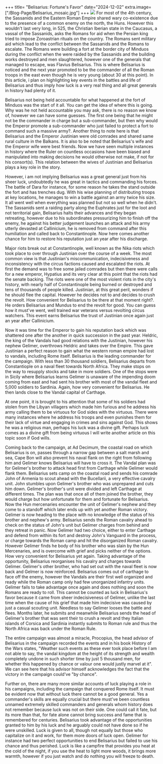 +++
title= "Belisarius: Fortune's Favor"
date="2024-12-02"
extra.image= ["/Blog-Page/Belisarius_mosaic.jpg"]
+++
![](/Blog-Page/Belisarius_mosaic.jpg)
For most of the 4th century, the Sassanids and the Eastern Roman Empire shared wary co-existence due to the presence of a common enemy on the north, the Huns. However this wouldn't last very long, in 525, the Christian Iberian state in the Caucasus, a vassal of the Sassanids, asks the Romans for aid when the Persian king tried to impose Zoroastrian rituals on the country. The Romans sent military aid which lead to the conflict between the Sassanids and the Romans to escalate. The Romans were building a fort at the border city of Minduos during the conflict when the were raided by the Sassanids and the building works destroyed and men slaughtered, however one of the generals that managed to escape, was Flavius Belisarius. This is where Belisarius is noticed and the next year promoted to be the commander of all the Roman troops in the east even though he is very young (about 30 at this point). In this article, i plan on highlighting key events in the battles and life of Belisarius and thus imply how luck is a very real thing and all great generals in history had plenty of it. 


Belisarius not being held accountable for what happened at the fort of Minduos was the start of it all. You can get the idea of where this is going. Why was he not held accountable you may ask, there is no reason we know of, however we can have some guesses. The first one being that he might not be the commander in charge but a sub-commander, but then why would the Emperor promote a sub-commander who just failed to protect a fort to command such a massive army?. Another thing to note here is that Belisarius and the Emperor Justinian were old comrades and shared same rural culture in the Balkans. It is also to be noted that Belisarius's wife and the Emperor wife were best friends. Now we have seen multiple instances in history where the Ruler on countless occasions have been biased and manipulated into making decisions he would otherwise not make, if not for his consort(s). This relation between the wives of Justinian and Belisarius plays a key role in the story. 


However, i am not implying Belisarius was a great general just from his sheer luck, undoubtedly he was great in tactics and commanding his forces. The battle of Dara for instance, for some reason he takes the stand outside the fort and has trenches dug. With his wise planning of distributing troops at key locations, he manages to win a battle against an army twice his size. It all went well when everything was planned but not so well when he didn't. The Sassanids sent a raiding party along the Euphrates just for the loot and not territorial gain, Belisarius halts their advances and they began retreating, however due to his subordinates pressurizing him to finish off the enemy, he against his better judgement launches an attack and his army utterly devasted at Callinicium,  he is removed from command after this humiliation and called back to Constantinople. Now here comes another chance for him to restore his reputation just an year after his discharge.


Major riots break out at Constantinople, well known as the Nika riots which took place to over through Justinian over the course of a week. The most common view is that Justinian's miscommunication, indecisiveness and inconsistency with the circus factions caused and escalated the riots. At first the demand was to free some jailed comrades but then there were calls for a new emperor, Hypatius and its very clear at this point that the riots had the senate backing. The riots were one of the most violent riots in the city's history, with nearly half of Constantinople being burned or destroyed and tens of thousands of people killed. Justinian, at this great peril, wonders if he should flee the capital. However he decides not to and decides to crush the revolt. How convenient for Belisarius to be there at that moment right?. He orders Belisarius and Mundus to end the revolt for good. You can guess how it must've went, well trained war veterans versus revolting circus watchers. This event earns Belisarius the trust of Justinian once again just an year after Callinicium. 


Now it was time for the Emperor to gain his reputation back which was shattered one after the another in quick succession in the past year. Heldric, the king of the Vandals had good relations with the Justinian, however his nephew Gelimer, overthrows Heldric and takes over the Empire. This gave Justinian a perfect reason to gain what the western roman empire had lost to vandals, including Rome itself. Belisarius is the leading commander for the campaign. With less than 30 thousand soldiers, Belisarius departs from Constantiople on a naval fleet towards North Africa. They make stops on the way to resupply stocks and take in more soldiers. One of the stops were in Sicily where Belisarius learns Gelimer is unaware of the impending doom coming from east and had sent his brother with most of the vandal fleet and 5,000 soldiers to Sardinia. Again, how very convenient for Belisarius. He then lands close to the Vandal capital of Carthage.


At one point, it is brought to his attention that some of his soldiers had stolen from the Libyan villagers which made him furious and he address his army calling them to be virtuous for God sides with the virtuous. There were many instances where he address his troops and even punishes them for their lack of virtue and engaging in crimes and sins against God. This shows he was a religious man, perhaps his luck was a divine gift. Perhaps luck comes as a divine gift from being virtuous I will write another article on this topic soon if God wills.


Coming back to the campaign, at Ad Decimum, the coastal road on which Belisarius is on, passes through a narrow gap between a salt marsh and sea, Cape Bon will also prevent his naval flank on the right from following him and Gelimer knows Belisarius will have to cross it. The Vandal plan was for Gelimer's brother to attack head first from Carthage while Gelimer would flank them. Belisarius sets camp on the coastal road and sends his comrade John of Armenia to scout ahead with the Bucellarii, a very effective cavalry unit. John stumbles upon Gelimer's brother who was unprepared and cuts him down. Gelimer's brother's unit were divided and left Carthage at different times. The plan was that once all of them joined the brother, they would charge but how unfortunate for them and fortunate for Belisarius. Now the Hun mercenaries encounter the unit of Gelimer's nephew and they come to a standoff which later ends up with yet another Roman victory. Gelimer is now heading to the place with no knowledge of the status of his brother and nephew's army. Belisarius sends the Roman cavalry ahead to check on the status of John's unit but Gelimer charges from behind and they retreat in panic. Now Gelimer had two choice, either to enter Carthage and defend from within its fort and destroy John's Vanguard in the process, or charge towards the Roman camp and hit the disorganized Roman cavalry. However Gelimer finds he body of his brother who was slain by the Hun Mercenaries, and is overcome with grief and picks neither of the options. How very convenient for Belisarius yet again. Taking advantage of the opportunity, Belisarius reorganises his cavalry and charges towards Gelimer. Gelimer's other brother, who had set out with the naval fleet is now back and Gelmer is now reinforced. Belisarius comes out of carthage to face off the enemy, however the Vandals are their first well organized and ready while the Roman camp only had few unorganized infantry 
units. Gelimer fails to take advantage once again and does nothing and soon the Romans are ready to roll. This cannot be counted as luck in Belisarius's favor because it came from sheer indecisiveness of Gelimer, unlike the last time when the cause of his grief that made him indecisive was caused by just a casual scouting unit. Needless to say Gelimer looses the battle and flees. Months later, he submits and meanwhile Belisarius sends the head of Gelimer's brother that was sent their to crush a revolt and they Italian islands of Corsica and Sardinia instantly submits to Roman rule and thus the North Africa was back under the Roman Rule.

The entire campaign was almost a miracle, Procopius, the head advisor of Belisarius in the campaign recorded the events and in his book History of the Wars states, "Weather such events as these ever took place before I am not able to say, the vandal kingdom at the height of its strength and wealth completely undone in such shorter time by just 5 thousand men, for whether this happened by chance or valour one would justly marvel at it". We can see here that his advisor himself acknowledges the fact that the victory in the campaign could've "by chance".


Further on, there are many more similar accounts of luck playing a role in his campaigns, including the campaign that conquered Rome itself. It must be evident now that without luck there cannot be a good general. Yes a commander's skills are equally crucial but there must've been countless unnamed extremely skilled commanders and generals whom history does not remember because luck was not on their side. One could call it fate, but its more than that, for fate alone cannot bring success and fame that is remembered for centuries. Belisarius took advantage of the opportunities granted to him by his luck and he arguably could not have done so if he were unskilled. Luck is given to all, though not equally but those who capitalize on it and work, for them more doors of luck open. Gelimer for instance had two perfect opportunities to end Belisarius but failed to use his chance and thus perished. Luck is like a campfire that provides you heat at the cold of the night, if you use the heat to light more woods, it brings more warmth, however if you just watch and do nothing you will freeze to death.
